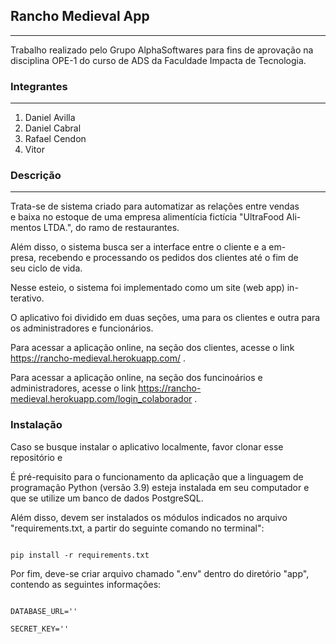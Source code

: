 ## Rancho Medieval App

---

Trabalho realizado pelo Grupo AlphaSoftwares para fins de aprovação
na disciplina OPE-1 do curso de ADS da Faculdade Impacta de Tecnologia.

### Integrantes

---

1. Daniel Avilla
2. Daniel Cabral
4. Rafael Cendon
5. Vitor

### Descrição

---

Trata-se de sistema criado para automatizar as relações entre vendas  
e baixa no estoque de uma empresa alimentícia fictícia "UltraFood Ali-  
mentos LTDA.", do ramo de restaurantes.

Além disso, o sistema busca ser a interface entre o cliente e a em-  
presa, recebendo e processando os pedidos dos clientes até o fim de  
seu ciclo de vida.

Nesse esteio, o sistema foi implementado como um site (web app) in-  
terativo.

O aplicativo foi dividido em duas seções, uma para os clientes e outra para os administradores e funcionários. 

Para acessar a aplicação online, na seção dos clientes, acesse o link https://rancho-medieval.herokuapp.com/ .

Para acessar a aplicação online, na seção dos funcinoários e administradores, acesse o link https://rancho-medieval.herokuapp.com/login_colaborador .

### Instalação 

Caso se busque instalar o aplicativo localmente, favor clonar esse repositório e 

É pré-requisito para o funcionamento da aplicação que a linguagem de programação Python (versão 3.9) esteja instalada em seu computador e que se utilize um banco de dados PostgreSQL.

Além disso, devem ser instalados os módulos indicados no arquivo "requirements.txt, a partir do seguinte comando no terminal":

~~~

pip install -r requirements.txt

~~~

Por fim, deve-se criar arquivo chamado ".env" dentro do diretório "app", contendo as seguintes informações:

~~~

DATABASE_URL=''

SECRET_KEY=''

~~~




